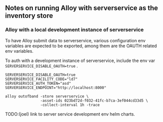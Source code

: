 ## Notes on running Alloy with serverservice as the inventory store


### Alloy with a local development instance of serverservice

To have Alloy submit data to serverservice, various configuration env variables are expected to be exported, among them are the OAUTH related env variables.


To auth with a development instance of serverservice, include the env var `SERVERSERVICE_DISABLE_OAUTH=true` .

```
SERVERSERVICE_DISABLE_OAUTH=true
SERVERSERVICE_FACILITY_CODE="ld7"
SERVERSERVICE_AUTH_TOKEN="asd"
SERVERSERVICE_ENDPOINT="http://localhost:8000"

alloy outofband -store serverservice \
                -asset-ids 023bd72d-f032-41fc-b7ca-3ef044cd33d5 \
                -collect-interval 1h -trace
```

TODO:(joel) link to server service development env helm charts.
